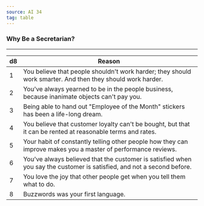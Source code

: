 ```yaml
---
source: AI 34
tag: table
---
```


### Why Be a Secretarian?
---
|d8|Reason|
|----|------------|
|1|You believe that people shouldn't work harder; they should work smarter. And then they should work harder.|
|2|You've always yearned to be in the people business, because inanimate objects can't pay you.|
|3|Being able to hand out "Employee of the Month" stickers has been a life-long dream.|
|4|You believe that customer loyalty can't be bought, but that it can be rented at reasonable terms and rates.|
|5|Your habit of constantly telling other people how they can improve makes you a master of performance reviews.|
|6|You've always believed that the customer is satisfied when you say the customer is satisfied, and not a second before.|
|7|You love the joy that other people get when you tell them what to do.|
|8|Buzzwords was your first language.|
